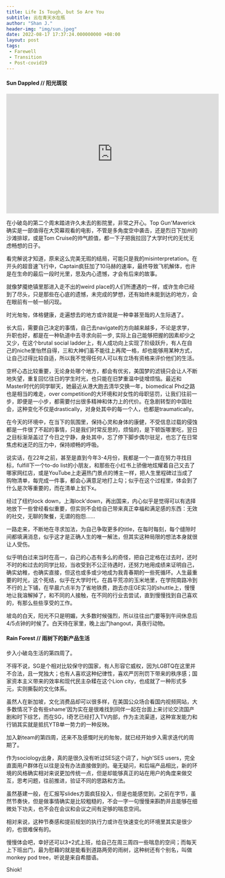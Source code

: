 ```yaml
---
title: Life Is Tough, but So Are You
subtitle: 云在青天水在瓶
author: "Shan J."
header-img: "img/sun.jpeg"
date: 2022-08-17 17:37:24.000000000 +08:00
layout: post
tags:
 - Farewell
 - Transition
 - Post-covid19
---
```


#### Sun Dappled // 阳光斑驳

<iframe width="560" height="315" src="https://www.youtube.com/embed/mNEUkkoUoIA" title="I ain't worried" frameborder="0" allow="accelerometer; autoplay; clipboard-write; encrypted-media; gyroscope; picture-in-picture" allowfullscreen></iframe>

在小破岛的第二个周末踏进许久未去的影院里，非常之开心。Top Gun'Maverick确实是一部值得在大荧幕观看的电影，不管是多角度空中袭击，还是烈日下加州的沙滩排球，或是Tom Cruise的帅气颜值，都一下子把我拉回了大学时代的无忧无虑畅想的日子。

看完解说才知道，原来这么完美无瑕的结局，可能只是我的misinterpretation。在开头的超音速飞行中，Captain疯狂加了10马赫的速率，最终导致飞机解体，也许是在生命的最后一段时光里，思及内心遗憾，才会有后来的故事。

就像梦魇绝镇里那进入走不出的weird place的人们所遭遇的一样，或许生命已经到了尽头，只是那些在心底的遗憾，未完成的梦想，还有始终未能到达的地方，会在眼前有一帧一帧闪现。

时光匆匆，体格健康，走遍想去的地方或许就是一种幸甚至哉的人生际遇了。

长大后，需要自己决定的事情，自己去navigate的方向越来越多，不论是求学，升职也好，都是在一种轨道中去寻求向前一步, 实际上自己能够把握的因素却少之又少，在这个brutal social ladder上，有人成功向上实现了阶级跃升，有人在自己的niche里怡然自得，三和大神们虽不能往上再爬一格，却也能够用某种方式，让自己过得比较自适，所以我不觉得任何人可以有立场有资格来评价他们的生活。

空杯心态比较重要，无论身处哪个地方，都会有优劣，美国梦的滤镜只会让人不断地失望，重复回忆往日的学生时光，也只能在旧梦重温中徒增烦恼。最近和Master时代的同学聊天，她最近从港大跑去清华交换一年，biomedical Phd之路也是相当的难走，over competition的大环境和对女性的母职惩罚，让我们往前一步，即便是一小步，都需要付出很多精神和体力上的代价。在急剧转型的中国社会，这种变化不仅是drastically，对身处其中的每一个人，也都是traumatically。

在今天的环境中，在当下的氛围里，保持心灵和身体的康健，不受信息过载的侵蚀都是一件很了不起的事情，只是我们时常反思的，烦恼的，是下顿饭哪里吃，翌日之目标渐渐盖过了今日之宁静，身处其中，忘了停下脚步偶尔驻足，也忘了在日常焦虑和迷茫的压力中，保持顺畅的呼吸。

说实话，在22年之前，甚至是直到今年3-4月份，我都是一个一直在努力寻找目标，fulfill下一个to-do list的小朋友，和那些在小红书上骄傲地炫耀着自己又去了哪家网红店，或是YouTube上走遍热门景点的博主一样，把人生里程碑过当成了购物清单，每完成一件事，都会心满意足地打上勾；似乎在这个过程里，体会到了什么是次等重要的，而在清单上划下x。

经过了纽约lock down，上海lock'down，再出国来，内心似乎是觉得可以有选择地放下一些曾经看似重要，但实则不会给自己带来真正幸福和满足感的东西：无效的社交，无聊的聚餐，无谓的抱怨……

一路走来，不断地在寻求加法，为自己争取更多的title，在每时每刻，每个缝隙时间都填满消息，似乎这才是正确人生的唯一解法，但其实这种局限的想法本身就很让人受伤。

似乎明白过来当时在高一，自己的心态有多么的奇怪，把自己定格在过去时，还时不时的和过去的同学比较，当收受到不公正待遇时，还努力地用成绩来证明自己，确实幼稚，也确实直接，但这也或多或少地成为我青春期的一些死循环。人生最重要的时光，这个死结，似乎在大学时代，在昌平荒凉的玉米地里，在学院南路冷到不行的上下铺，在早晨六点半为了省地铁费，跑去亦庄GE实习的shuttle上，慢慢地让我溶解掉了，和不同的人接触，在不同的行业去尝试，直到慢慢找到自己喜欢的，有那么些些享受的工作。

坡岛的白天，阳光不只是明媚，大多数时候强烈，所以往往出门要等到午间休息后4/5点钟的时候了。白天待在家里，晚上出门hangout，真夜行动物。


#### Rain Forest // 雨树下的新产品生活

步入小破岛生活的第四周了。

不得不说，SG是个相对比较保守的国家，有人形容它威权，因为LGBTQ在这里并不合法，且一党独大；也有人喜欢这种纪律性，喜欢严厉刑罚下带来的秩序感；国家资本主义带来的效率和现代民主杂糅在这个Lion city，也成就了一种形式多元，实则撕裂的文化体系。

虽然人在新加坡，文化消费品却可以很多样，在美国公众场合看国内视频网站，大多数情况下会有些shame'因为实在是很难找到同伴一起在台面上来讨论交流国产剧和时下综艺，而在SG，I奇艺已经打入TV内部，作为主流渠道，这种宣发能力和行销其实就是抵抗YTB单一势力的一种反映。

加入新team的第四周，还来不及感慨时光的匆匆，就已经开始步入需求迭代的周期了。

作为sociology出身，真的是很久没有听过SES这个词了，high'SES users，完全直面用户群体在以往是没有办法直接做到的。毫无疑问，和后端产品相比，新的环境的风格确实相对来说更加传统一点，但是却能够真正的站在用户的角度来做交互，思考问题，往前推进，验证不同的思路和方法。

虽然基建一般，在汇报写slides方面疯狂投入，但是也能感觉到，之前在字节，虽然节奏快，但是做事情确实是比较粗糙的，不会一字一句慢慢来斟酌并且能够在细微处下功夫，也不会在会议和会议之间有足够的喘息空间。

相对来说，这种节奏感和提前规划的执行力或许在快速变化的环境里其实是很少的，也很难保有的。

慢慢体会吧，幸好还可以3+2式上班，给自己在周三周四一些喘息的空间；而每天上下班出门，最为慰藉的就是能看到道路两旁的雨树，这种树还有个别名，叫做monkey pod tree，听说是来自希腊语。

Shiok!
